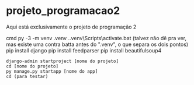 # projeto_programacao2
 Aqui está exclusivamente o projeto de programação 2

cmd
    py -3 -m venv .venv
    .\.venv\Scripts\activate.bat (talvez não dê pra ver, mas existe uma contra batta antes do ".venv", o que separa os dois pontos)
    pip install django
    pip install feedparser 
    pip install beautifulsoup4 

    django-admin startproject [nome do projeto]
    cd [nome do projeto]
    py manage.py startapp [nome do app]
    cd (para testar)